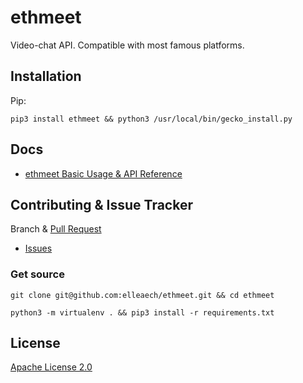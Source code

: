 # ethmeet
Video-chat API. Compatible with most famous platforms.

## Installation
Pip:
```shell script
pip3 install ethmeet && python3 /usr/local/bin/gecko_install.py
```

## Docs
- [ethmeet Basic Usage & API Reference](https://github.com/elleaech/ethmeet/blob/master/docs/ethmeet.md)

## Contributing & Issue Tracker
Branch & [Pull Request](https://github.com/elleaech/ethmeet/pulls)
- [Issues](https://github.com/elleaech/ethmeet/issues)

### Get source
```shell script
git clone git@github.com:elleaech/ethmeet.git && cd ethmeet

python3 -m virtualenv . && pip3 install -r requirements.txt
```

## License
[Apache License 2.0](https://github.com/elleaech/ethmeet/blob/master/LICENSE)
